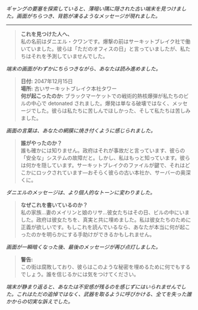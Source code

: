 _ギャングの要塞を探索していると、薄暗い隅に隠された古い端末を見つけました。画面がちらつき、背筋が凍るようなメッセージが現れました。_

---

> **これを見つけた人へ、**  
> 私の名前はダニエル・クワンです。爆撃の前はサーキットブレイク社で働いていました。彼らは「ただのオフィスの日」と言っていましたが、私たちはそれを予測していませんでした。

_端末の画面がわずかにちらつきながら、あなたは読み進めました。_

> **日付:** 2047年12月15日  
> **場所:** 古いサーキットブレイク本社タワー  
> **何が起こったのか:** ブラックマーケットでの戦術的熱核爆弾が私たちのビルの中心で detonated されました。爆発は単なる破壊ではなく、メッセージでした。彼らは私たちに苦しんでほしかった、そして私たちは苦しみました。

_画面の言葉は、あなたの網膜に焼き付くように感じられました。_

> **誰がやったのか？**  
> 誰も確かには知りません。政府はそれが事故だと言っています、彼らの「安全な」システムの故障だと。しかし、私はもっと知っています。彼らは何かを隠しています。サーキットブレイクのファイルが鍵で、それはどこかにロックされています—おそらく彼らの古い本社か、サーバーの奥深くに。

_ダニエルのメッセージは、より個人的なトーンに変わりました。_

> **なぜこれを書いているのか？**  
> 私の家族…妻のメイリンと娘のリサ…彼女たちはその日、ビルの中にいました。政府は彼女たちを、真実と共に埋めました。私は彼女たちのために正義が欲しいです。もしこれを読んでいるなら、あなたが本当に何が起こったのかを明らかにする手助けができるかもしれません。

_画面が一瞬暗くなった後、最後のメッセージが再び点灯しました。_

> **警告:**  
> この街は腐敗しており、彼らはこのような秘密を埋めるために何でもするでしょう。誰を信じるかには気をつけてください。

_端末が静まり返ると、あなたは不安感が残るのを感じずにはいられませんでした。これはただの追悼ではなく、武器を取るように呼びかける、全てを失った誰かからの切実な訴えでした。_
